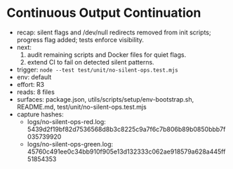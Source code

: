 # Continuous Output Continuation

- recap: silent flags and /dev/null redirects removed from init scripts; progress flag added; tests
  enforce visibility.
- next:
  1. audit remaining scripts and Docker files for quiet flags.
  2. extend CI to fail on detected silent patterns.
- trigger: `node --test test/unit/no-silent-ops.test.mjs`
- env: default
- effort: R3
- reads: 8 files
- surfaces: package.json, utils/scripts/setup/env-bootstrap.sh, README.md,
  test/unit/no-silent-ops.test.mjs
- capture hashes:
  - logs/no-silent-ops-red.log: 5439d2f19bf82d7536568d8b3c8225c9a7f6c7b806b89b0850bbb7f035739920
  - logs/no-silent-ops-green.log: 45760c491ee0c34bb910f905e13d132333c062ae918579a628a445ff51854353
